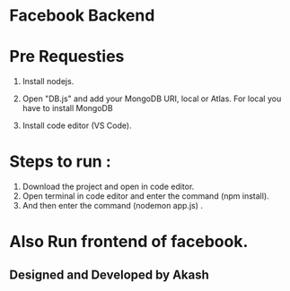 # Facebook Backend

# Pre Requesties

 1. Install nodejs.
 2. Open "DB.js" and add your MongoDB URI, local or Atlas.
    For local you have to install MongoDB

 3. Install code editor (VS Code).
 
# Steps to run :

  1. Download the project and open in code editor.
  2. Open terminal in code editor and enter the command (npm install).
  3. And then enter the command (nodemon app.js) .

 
# Also Run frontend of facebook.

## Designed and Developed by Akash

